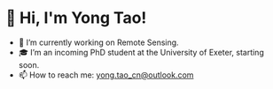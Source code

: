 # 👋 Hi, I'm Yong Tao!

- 🔭 I’m currently working on Remote Sensing.
- 🎓 I’m an incoming PhD student at the University of Exeter, starting soon.
- 📫 How to reach me: yong.tao_cn@outlook.com
